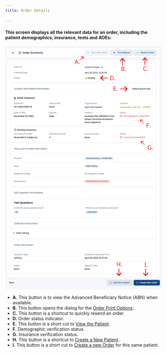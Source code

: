 ```yaml
---
title: Order Details

---
```


#### This screen displays all the relevant data for an order, including the patient demographics, insurance, tests and AOEs:
![Order Screenshot](/src/assets/screenPrints/Order_Details.png)

- **A.** This button is to view the Advanced Beneficiary Notice (ABN) when available.
- **B.** This button opens the dialog for the [Order Print Options](/orders/printoptions/).
- **C.** This button is a shortcut to quickly resend an order.
- **D.** Order status indicator.
- **E.** This button is a short cut to [View the Patient](/patients/details/).
- **F.** Demographic verification status.
- **G.** Insurance verification status.
- **H.** This button is a shortcut to [Create a New Patient](/patients/add_edit/).
- **I.** This button is a short cut to [Create a new Order](/orders/add_edit/) for this same patient.